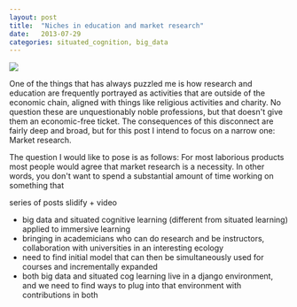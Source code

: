 ```yaml
---
layout: post
title:  "Niches in education and market research"
date:   2013-07-29
categories: situated_cognition, big_data
---
```


![](http://imgc.artprintimages.com/images/art-print/manuel-cohen-niche-and-ornamentation-of-the-baroque-main-facade-cathedral-of-tortosa-tarragona-spain_i-G-68-6829-LT9Y100Z.jpg)

One of the things that has always puzzled me is how research and education are frequently portrayed as activities that are outside of the economic chain, aligned with things like religious activities and charity. No question these are unquestionably noble professions, but that doesn't give them an economic-free ticket. The consequences of this disconnect are fairly deep and broad, but for this post I intend to focus on a narrow one: Market research.

The question I would like to pose is as follows: For most laborious products most people would agree that market research is a necessity. In other words, you don't want to spend a substantial amount of time working on something that 

series of posts
slidify + video

* big data and situated cognitive learning (different from situated learning) applied to immersive learning 
* bringing in academicians who can do research and be instructors, collaboration with universities in an interesting ecology
* need to find initial model that can then be simultaneously used for courses and incrementally expanded
* both big data and situated cog learning live in a django environment, and we need to find ways to plug into that environment with contributions in both 